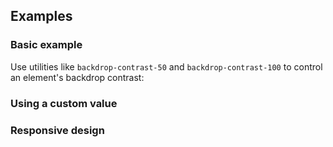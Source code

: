 <ApiTable
  rows=
/>

## Examples

### Basic example

Use utilities like `backdrop-contrast-50` and `backdrop-contrast-100` to control an element's backdrop contrast:

### Using a custom value

### Responsive design
